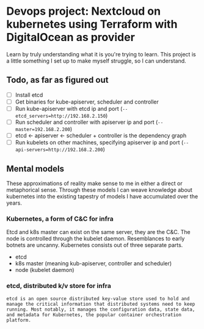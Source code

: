 # Devops project: Nextcloud on kubernetes using Terraform with DigitalOcean as provider

Learn by truly understanding what it is you're trying to learn. This project is a little something I set up to make myself struggle, so I can understand.


## Todo, as far as figured out

- [ ] Install etcd
- [ ] Get binaries for kube-apiserver, scheduler and controller
- [ ] Run kube-apiserver with etcd ip and port (`--etcd_servers=http://192.168.2.150`)
- [ ] Run scheduler and controller with apiserver ip and port (`--master=192.168.2.200`)
- [ ] etcd <- apiserver <- scheduler + controller is the dependency graph
- [ ] Run kubelets on other machines, specifying apiserver ip and port (`--api-servers=http://192.168.2.200`)

## Mental models

These approximations of reality make sense to me in either a direct or metaphorical sense. Through these models I can weave knowledge about kubernetes into the existing tapestry of models I have accumulated over the years.

### Kubernetes, a form of C&C for infra

Etcd and k8s master can exist on the same server, they are the C&C. The node is controlled through the kubelet daemon. Resemblances to early botnets are uncanny.
Kubernetes consists out of three separate parts. 

- etcd
- k8s master (meaning kub-apiserver, controller and scheduler)
- node (kubelet daemon)

### etcd, distributed k/v store for infra
    
    etcd is an open source distributed key-value store used to hold and manage the critical information that distributed systems need to keep running. Most notably, it manages the configuration data, state data, and metadata for Kubernetes, the popular container orchestration platform.


